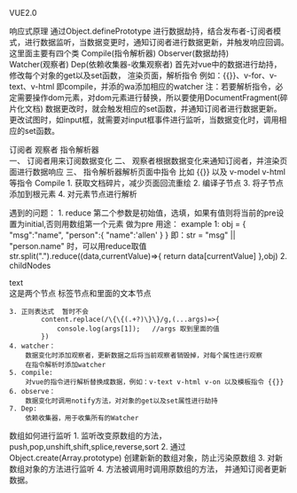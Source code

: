 VUE2.0

响应式原理
        通过Object.definePrototype 进行数据劫持，结合发布者-订阅者模式，进行数据监听，当数据变更时，通知订阅者进行数据更新，并触发响应回调。
        这里面主要有四个类    Compile(指令解析器)  Observer(数据劫持)  
                            Watcher(观察者) Dep(依赖收集器-收集观察者)
        首先对vue中的数据进行劫持，修改每个对象的get以及set函数，
        渲染页面，解析指令 例如：{{}}、v-for、v-text、v-html 即compile，并添的wa添加相应的watcher
        注：若要解析指令，必定需要操作dom元素，对dom元素进行替换，所以要使用DocumentFragment(碎片化文档)
        数据更改时，就会触发相应的set函数，并通知订阅者进行数据更新。
        更改试图时，如input框，就需要对input框事件进行监听，当数据变化时，调用相应的set函数。


订阅者  观察者  指令解析器  
一、   订阅者用来订阅数据变化
二、   观察者根据数据变化来通知订阅者，并渲染页面进行数据响应
三、   指令解析器解析页面中指令 比如 {{}}  以及 v-model v-html 等指令
    Compile
        1. 获取文档碎片，减少页面回流重绘
        2. 编译子节点
        3. 将子节点添加到根元素
        4. 对元素节点进行解析

遇到的问题：
    1. reduce    第二个参数是初始值，选填，如果有值则将当前的pre设置为initial,否则用数组第一个元素
                做为pre
            用途：
                example 1:
                    obj = {
                        "msg":"name",
                        "person":{
                            "name":'allen'
                        }
                    }
                    即：str = "msg" || "person.name" 时，可以用reduce取值
                    str.split(".").reduce((data,currentValue)=>{
                        return data[currentValue]
                    },obj)
    2. childNodes 
            <div>text</div> 这是两个节点 标签节点和里面的文本节点

    3. 正则表达式  暂时不会
            content.replace(/\{\{(.+?)\}\}/g,(...args)=>{
                console.log(args[1]);   //args 取到里面的值
            })
    4. watcher：
        数据变化时添加观察者，更新数据之后将当前观察者销毁掉，对每个属性进行观察
        在指令解析时添加watcher
    5. compile:
        对vue的指令进行解析替换成数据，例如：v-text v-html v-on 以及模板指令 {{}}
    6. observe：
        数据变化时调用notify方法，对对象的get以及set属性进行劫持
    7. Dep:
        依赖收集器，用于收集所有的Watcher

数组如何进行监听
    1. 监听改变原数组的方法，push,pop,unshift,shift,splice,reverse,sort
    2. 通过Object.create(Array.prototype) 创建新新的数组对象，防止污染原数组
    3. 对新数组对象的方法进行监听
    4. 方法被调用时调用原数组的方法， 并通知订阅者更新数据。